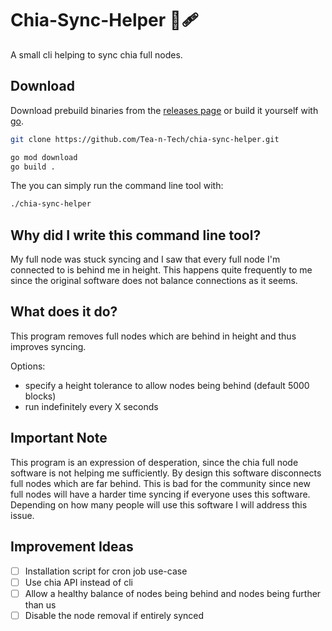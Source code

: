 # Chia-Sync-Helper 🌱🩹

A small cli helping to sync chia full nodes.

## Download

Download prebuild binaries from the [releases page][releases-link] or build it
yourself with [go][go-download].

```bash
git clone https://github.com/Tea-n-Tech/chia-sync-helper.git

go mod download
go build .
```

The  you can simply run the command line tool with:

```bash
./chia-sync-helper
```

[releases-link]: https://github.com/Tea-n-Tech/chia-sync-helper/releases
[go-download]: https://go.dev/dl/

## Why did I write this command line tool?

My full node was stuck syncing and I saw that every full node I'm connected to
is behind me in height.
This happens quite frequently to me since the original software does not balance
connections as it seems.

## What does it do?

This program removes full nodes which are behind in height and thus improves
syncing.

Options:

- specify a height tolerance to allow nodes being behind (default 5000 blocks)
- run indefinitely every X seconds

## Important Note

This program is an expression of desperation, since the chia full node software
is not helping me sufficiently.
By design this software disconnects full nodes which are far behind.
This is bad for the community since new full nodes will have a harder time
syncing if everyone uses this software.
Depending on how many people will use this software I will address this issue.

## Improvement Ideas

- [ ] Installation script for cron job use-case
- [ ] Use chia API instead of cli
- [ ] Allow a healthy balance of nodes being behind and nodes being further than us
- [ ] Disable the node removal if entirely synced

